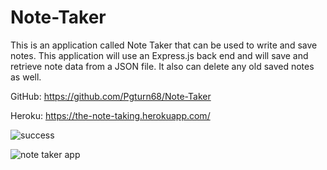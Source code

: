 # Note-Taker
This is an application called Note Taker that can be used to write and save notes. This application will use an Express.js back end and will save and retrieve note data from a JSON file. It also can delete any old saved notes as well.

GitHub: https://github.com/Pgturn68/Note-Taker

Heroku: https://the-note-taking.herokuapp.com/

![success](https://user-images.githubusercontent.com/78170157/118382497-e1fe8e00-b5bb-11eb-92c9-a40aca219e31.JPG)

![note taker app](https://user-images.githubusercontent.com/78170157/118382318-cc886480-b5b9-11eb-8ad5-50966d0c759c.JPG)




